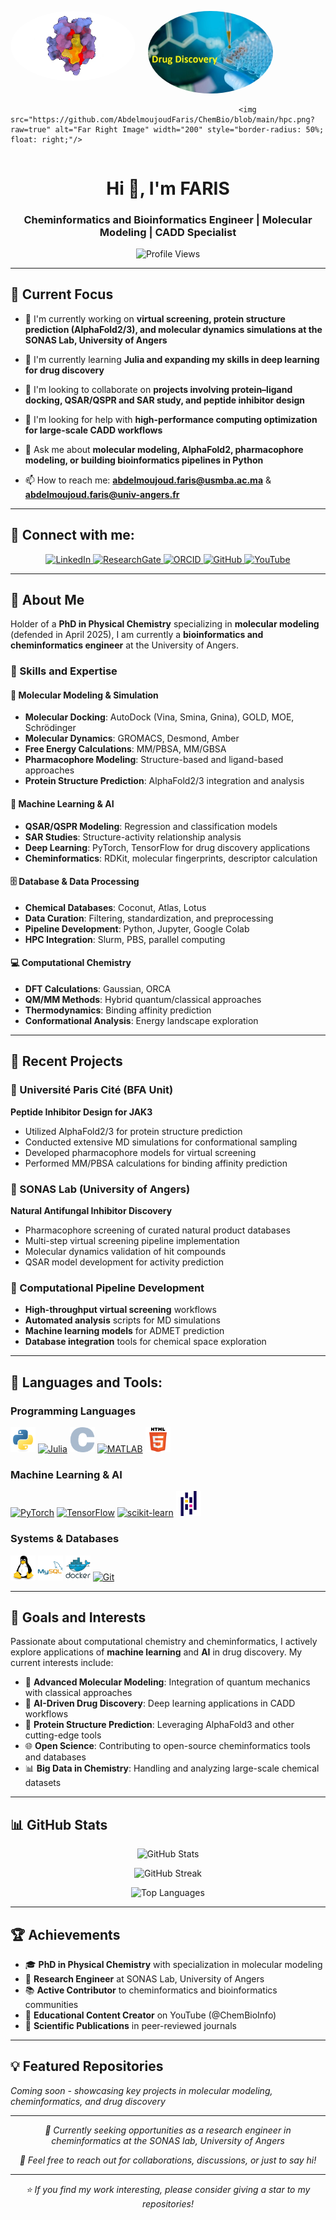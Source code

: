 <p align="center">
  
<p>
  <img src="https://github.com/AbdelmoujoudFaris/ChemBio/blob/main/1520236556533.jpg?raw=true" alt="Middle Image" width="200" style="border-radius: 50%; margin: 0 20px; display: inline-block;"/>
  
  <img src="https://github.com/AbdelmoujoudFaris/ChemBio/blob/main/Human-Protein-in-Three-Dimensional-Space.gif?raw=true" alt="Left Image" width="200" style="border-radius: 50%; float: left;"/>
  
                                                       <img src="https://github.com/AbdelmoujoudFaris/ChemBio/blob/main/hpc.png?raw=true" alt="Far Right Image" width="200" style="border-radius: 50%; float: right;"/>
</p>
<div style="clear: both;"></div>



<h1 align="center">Hi 👋, I'm FARIS</h1>
<h3 align="center">Cheminformatics and Bioinformatics Engineer | Molecular Modeling | CADD Specialist</h3>

<p align="center">
  <img src="https://komarev.com/ghpvc/?username=AbdelmoujoudFaris&label=Profile%20views&color=0e75b6&style=flat" alt="Profile Views" />
</p>

---

## 🔬 Current Focus

- 🔭 I'm currently working on **virtual screening, protein structure prediction (AlphaFold2/3), and molecular dynamics simulations at the SONAS Lab, University of Angers**

- 🌱 I'm currently learning **Julia and expanding my skills in deep learning for drug discovery**

- 👯 I'm looking to collaborate on **projects involving protein–ligand docking, QSAR/QSPR and SAR study, and peptide inhibitor design**

- 🤝 I'm looking for help with **high-performance computing optimization for large-scale CADD workflows**

- 💬 Ask me about **molecular modeling, AlphaFold2, pharmacophore modeling, or building bioinformatics pipelines in Python**

- 📫 How to reach me: **abdelmoujoud.faris@usmba.ac.ma** & **abdelmoujoud.faris@univ-angers.fr**

---

## 🔗 Connect with me:

<p align="center">
  <a href="https://www.linkedin.com/in/faris-a-69b0ab1a7/" target="_blank">
    <img src="https://img.shields.io/badge/LinkedIn-0077B5?style=for-the-badge&logo=linkedin&logoColor=white" alt="LinkedIn"/>
  </a>
  <a href="https://www.researchgate.net/profile/Abdelmoujoud-Faris?ev=hdr_xprf" target="_blank">
    <img src="https://img.shields.io/badge/ResearchGate-00CCBB?style=for-the-badge&logo=ResearchGate&logoColor=white" alt="ResearchGate"/>
  </a>
  <a href="https://orcid.org/0000-0003-4497-5013" target="_blank">
    <img src="https://img.shields.io/badge/ORCID-A6CE39?style=for-the-badge&logo=orcid&logoColor=white" alt="ORCID"/>
  </a>
  <a href="https://github.com/AbdelmoujoudFaris" target="_blank">
    <img src="https://img.shields.io/badge/GitHub-100000?style=for-the-badge&logo=github&logoColor=white" alt="GitHub"/>
  </a>
  <a href="https://www.youtube.com/@ChemBioInfo/playlists" target="_blank">
    <img src="https://img.shields.io/badge/YouTube-FF0000?style=for-the-badge&logo=youtube&logoColor=white" alt="YouTube"/>
  </a>
</p>

---

## 🧪 About Me

Holder of a **PhD in Physical Chemistry** specializing in **molecular modeling** (defended in April 2025), I am currently a **bioinformatics and cheminformatics engineer** at the University of Angers.

### 💼 Skills and Expertise

#### 🧬 Molecular Modeling & Simulation
- **Molecular Docking**: AutoDock (Vina, Smina, Gnina), GOLD, MOE, Schrödinger
- **Molecular Dynamics**: GROMACS, Desmond, Amber
- **Free Energy Calculations**: MM/PBSA, MM/GBSA
- **Pharmacophore Modeling**: Structure-based and ligand-based approaches
- **Protein Structure Prediction**: AlphaFold2/3 integration and analysis

#### 🤖 Machine Learning & AI
- **QSAR/QSPR Modeling**: Regression and classification models
- **SAR Studies**: Structure-activity relationship analysis
- **Deep Learning**: PyTorch, TensorFlow for drug discovery applications
- **Cheminformatics**: RDKit, molecular fingerprints, descriptor calculation

#### 🗄️ Database & Data Processing
- **Chemical Databases**: Coconut, Atlas, Lotus
- **Data Curation**: Filtering, standardization, and preprocessing
- **Pipeline Development**: Python, Jupyter, Google Colab
- **HPC Integration**: Slurm, PBS, parallel computing

#### 💻 Computational Chemistry
- **DFT Calculations**: Gaussian, ORCA
- **QM/MM Methods**: Hybrid quantum/classical approaches
- **Thermodynamics**: Binding affinity prediction
- **Conformational Analysis**: Energy landscape exploration

---

## 🚀 Recent Projects

### 🔬 Université Paris Cité (BFA Unit)
**Peptide Inhibitor Design for JAK3**
- Utilized AlphaFold2/3 for protein structure prediction
- Conducted extensive MD simulations for conformational sampling
- Developed pharmacophore models for virtual screening
- Performed MM/PBSA calculations for binding affinity prediction

### 🍄 SONAS Lab (University of Angers)
**Natural Antifungal Inhibitor Discovery**
- Pharmacophore screening of curated natural product databases
- Multi-step virtual screening pipeline implementation
- Molecular dynamics validation of hit compounds
- QSAR model development for activity prediction

### 🧪 Computational Pipeline Development
- **High-throughput virtual screening** workflows
- **Automated analysis** scripts for MD simulations
- **Machine learning models** for ADMET prediction
- **Database integration** tools for chemical space exploration

---

## 🧰 Languages and Tools:

### Programming Languages
<p align="left">
  <a href="https://www.python.org" target="_blank"><img src="https://raw.githubusercontent.com/devicons/devicon/master/icons/python/python-original.svg" alt="Python" width="40" height="40"/></a>
  <a href="https://julialang.org/" target="_blank"><img src="https://upload.wikimedia.org/wikipedia/commons/1/1f/Julia_Programming_Language_Logo.svg" alt="Julia" width="40" height="40"/></a>
  <a href="https://www.cprogramming.com/" target="_blank"><img src="https://raw.githubusercontent.com/devicons/devicon/master/icons/c/c-original.svg" alt="C" width="40" height="40"/></a>
  <a href="https://www.mathworks.com/" target="_blank"><img src="https://upload.wikimedia.org/wikipedia/commons/2/21/Matlab_Logo.png" alt="MATLAB" width="40" height="40"/></a>
  <a href="https://www.w3.org/html/" target="_blank"><img src="https://raw.githubusercontent.com/devicons/devicon/master/icons/html5/html5-original-wordmark.svg" alt="HTML5" width="40" height="40"/></a>
</p>

### Machine Learning & AI
<p align="left">
  <a href="https://pytorch.org/" target="_blank"><img src="https://www.vectorlogo.zone/logos/pytorch/pytorch-icon.svg" alt="PyTorch" width="40" height="40"/></a>
  <a href="https://www.tensorflow.org" target="_blank"><img src="https://www.vectorlogo.zone/logos/tensorflow/tensorflow-icon.svg" alt="TensorFlow" width="40" height="40"/></a>
  <a href="https://scikit-learn.org/" target="_blank"><img src="https://upload.wikimedia.org/wikipedia/commons/0/05/Scikit_learn_logo_small.svg" alt="scikit-learn" width="40" height="40"/></a>
  <a href="https://pandas.pydata.org/" target="_blank"><img src="https://raw.githubusercontent.com/devicons/devicon/2ae2a900d2f041da66e950e4d48052658d850630/icons/pandas/pandas-original.svg" alt="pandas" width="40" height="40"/></a>
</p>

### Systems & Databases
<p align="left">
  <a href="https://www.linux.org/" target="_blank"><img src="https://raw.githubusercontent.com/devicons/devicon/master/icons/linux/linux-original.svg" alt="Linux" width="40" height="40"/></a>
  <a href="https://www.mysql.com/" target="_blank"><img src="https://raw.githubusercontent.com/devicons/devicon/master/icons/mysql/mysql-original-wordmark.svg" alt="MySQL" width="40" height="40"/></a>
  <a href="https://www.docker.com/" target="_blank"><img src="https://raw.githubusercontent.com/devicons/devicon/master/icons/docker/docker-original-wordmark.svg" alt="Docker" width="40" height="40"/></a>
  <a href="https://git-scm.com/" target="_blank"><img src="https://www.vectorlogo.zone/logos/git-scm/git-scm-icon.svg" alt="Git" width="40" height="40"/></a>
</p>

---

## 🎯 Goals and Interests

Passionate about computational chemistry and cheminformatics, I actively explore applications of **machine learning** and **AI** in drug discovery. My current interests include:

- 🔬 **Advanced Molecular Modeling**: Integration of quantum mechanics with classical approaches
- 🤖 **AI-Driven Drug Discovery**: Deep learning applications in CADD workflows
- 🧬 **Protein Structure Prediction**: Leveraging AlphaFold3 and other cutting-edge tools
- 🌐 **Open Science**: Contributing to open-source cheminformatics tools and databases
- 📊 **Big Data in Chemistry**: Handling and analyzing large-scale chemical datasets

---

## 📊 GitHub Stats

<p align="center">
  <img src="https://github-readme-stats.vercel.app/api?username=AbdelmoujoudFaris&show_icons=true&theme=radical" alt="GitHub Stats" />
</p>

<p align="center">
  <img src="https://github-readme-streak-stats.herokuapp.com/?user=AbdelmoujoudFaris&theme=radical" alt="GitHub Streak" />
</p>

<p align="center">
  <img src="https://github-readme-stats.vercel.app/api/top-langs/?username=AbdelmoujoudFaris&layout=compact&theme=radical" alt="Top Languages" />
</p>

---

## 🏆 Achievements

- 🎓 **PhD in Physical Chemistry** with specialization in molecular modeling
- 🔬 **Research Engineer** at SONAS Lab, University of Angers
- 📚 **Active Contributor** to cheminformatics and bioinformatics communities
- 🎥 **Educational Content Creator** on YouTube (@ChemBioInfo)
- 📝 **Scientific Publications** in peer-reviewed journals

---

## 💡 Featured Repositories

*Coming soon - showcasing key projects in molecular modeling, cheminformatics, and drug discovery*

---

<p align="center">
  <i>📍 Currently seeking opportunities as a research engineer in cheminformatics at the SONAS lab, University of Angers</i>
</p>

<p align="center">
  <i>💬 Feel free to reach out for collaborations, discussions, or just to say hi!</i>
</p>

---

<p align="center">
  <i>⭐ If you find my work interesting, please consider giving a star to my repositories!</i>
</p>
